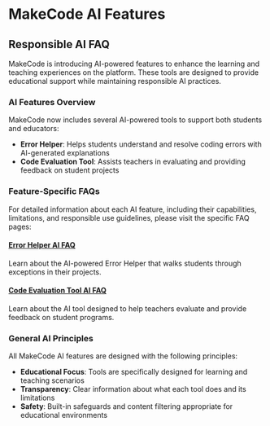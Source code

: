 # MakeCode AI Features

## Responsible AI FAQ

MakeCode is introducing AI-powered features to enhance the learning and teaching experiences on the platform. These tools are designed to provide educational support while maintaining responsible AI practices.

### AI Features Overview

MakeCode now includes several AI-powered tools to support both students and educators:

- **Error Helper**: Helps students understand and resolve coding errors with AI-generated explanations
- **Code Evaluation Tool**: Assists teachers in evaluating and providing feedback on student projects

### Feature-Specific FAQs

For detailed information about each AI feature, including their capabilities, limitations, and responsible use guidelines, please visit the specific FAQ pages:

#### [Error Helper AI FAQ](/errorhelper/ai-faq)
Learn about the AI-powered Error Helper that walks students through exceptions in their projects.

#### [Code Evaluation Tool AI FAQ](/teachertool/ai-faq)
Learn about the AI tool designed to help teachers evaluate and provide feedback on student programs.

### General AI Principles

All MakeCode AI features are designed with the following principles:

- **Educational Focus**: Tools are specifically designed for learning and teaching scenarios
- **Transparency**: Clear information about what each tool does and its limitations
- **Safety**: Built-in safeguards and content filtering appropriate for educational environments
